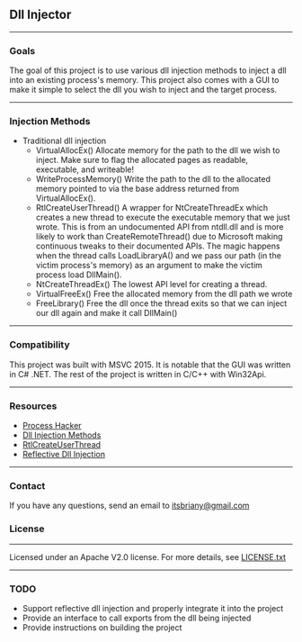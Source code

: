 Dll Injector
----


----
### Goals
The goal of this project is to use various dll injection methods to inject a dll into an existing process's memory. This project also comes with a GUI to make it simple to select the dll you wish to inject and the target process.

---
### Injection Methods
- Traditional dll injection
    - VirtualAllocEx()
	Allocate memory for the path to the dll we wish to inject. Make sure to flag the allocated pages as readable, executable, and writeable!
    - WriteProcessMemory()
	Write the path to the dll to the allocated memory pointed to via the base address returned from VirtualAllocEx(). 
    - RtlCreateUserThread()
	A wrapper for NtCreateThreadEx which creates a new thread to execute the executable memory that we just wrote.
	This is from an undocumented API from ntdll.dll and is more likely to work than CreateRemoteThread() due to Microsoft making continuous tweaks to their documented APIs.
	The magic happens when the thread calls LoadLibraryA() and we pass our path (in the victim process's memory) as an argument to make the victim process load DllMain().
    - NtCreateThreadEx()
	The lowest API level for creating a thread.
	- VirtualFreeEx()
	Free the allocated memory from the dll path we wrote
	- FreeLibrary()
	Free the dll once the thread exits so that we can inject our dll again and make it call DllMain()

----
### Compatibility
This project was built with MSVC 2015. It is notable that the GUI was written in C# .NET. The rest of the project is written in C/C++ with Win32Api.

---
### Resources
- [Process Hacker](http://processhacker.sourceforge.net/)
- [Dll Injection Methods](http://www.codeproject.com/Articles/4610/Three-Ways-to-Inject-Your-Code-into-Another-Proces)
- [RtlCreateUserThread](https://warroom.securestate.com/index.php/dll-injection-part-2-createremotethread-and-more/)
- [Reflective Dll Injection](https://github.com/stephenfewer)

----
### Contact
If you have any questions, send an email to itsbriany@gmail.com

### License
----
Licensed under an Apache V2.0 license. For more details, see [LICENSE.txt](https://github.com/itsbriany/DLL_Injector/blob/master/LICENSE)

----
### TODO

- Support reflective dll injection and properly integrate it into the project
- Provide an interface to call exports from the dll being injected
- Provide instructions on building the project
